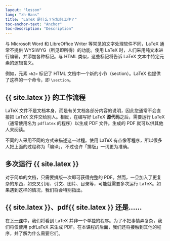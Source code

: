```yaml
---
layout: "lesson"
lang: "zh-Hans"
title: "LaTeX 是什么？它如何工作？"
toc-anchor-text: "Anchor"
toc-description: "Description"
---
```


与 Microsoft Word 和 LibreOffice Writer 等常见的文字处理软件不同，LaTeX 通常不提供 WYSIWYG（所见即所得）的功能。使用 LaTeX 时，人们采用纯文本进行编辑，并添加各种标记。与 HTML 类似，这些标记将告诉 LaTeX 文本中特定元素的逻辑含义。

例如，元素 `<h2>` 标记了 HTML 文档中一个新的小节（section）。LaTeX 也提供了这样的一个命令，即 `\section`。

## {{ site.latex }} 的工作流程

LaTeX 文件不是文档本身，而是有关文档各部分内容的说明，因此您通常不会直接把 LaTeX 文件交给别人。相反，在编写好 LaTeX **源代码**之后，需要运行 LaTeX（通常使用名为 `pdflatex` 的程序）以生成 PDF 文件。生成的 PDF 就可以供其他人来阅读。

不同的人采用不同的方式来描述这一过程。使用 LaTeX 有点像写程序，所以很多人把上面的过程称为「编译」，不过也许「排版」一词更为准确。

## 多次运行 {{ site.latex }}

对于简单的文档，只需要排版一次即可获得完整的 PDF。然而，一旦加入了更复杂的东西，如交叉引用、引文、图片、目录等，可能就需要多次运行 LaTeX。如果遇到这样的情况，我们将会特别指出。

## {{ site.latex }}、pdf{{ site.latex }} 还是……

在[下一课](lesson-02)中，我们将看到 LaTeX 并非一个单独的程序。为了不把事情弄复杂，我们将仅使用 pdfLaTeX 来生成 PDF。在本课程的后面，我们还将接触到其他的程序，并了解为什么需要它们。
